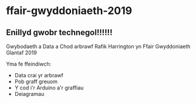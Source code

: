 # ffair-gwyddoniaeth-2019
## Enillyd gwobr technegol!!!!!!
Gwybodaeth a Data a Chod arbrawf Rafik Harrington yn Ffair Gwyddoniaeth Glantaf 2019

Yma fe ffeindiwch:

* Data crai yr arbrawf
* Pob graff greuom
* Y cod i'r Arduino a'r graffiau
* Deiagramau
